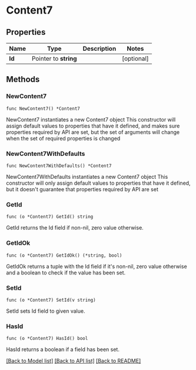 # Content7

## Properties

Name | Type | Description | Notes
------------ | ------------- | ------------- | -------------
**Id** | Pointer to **string** |  | [optional] 

## Methods

### NewContent7

`func NewContent7() *Content7`

NewContent7 instantiates a new Content7 object
This constructor will assign default values to properties that have it defined,
and makes sure properties required by API are set, but the set of arguments
will change when the set of required properties is changed

### NewContent7WithDefaults

`func NewContent7WithDefaults() *Content7`

NewContent7WithDefaults instantiates a new Content7 object
This constructor will only assign default values to properties that have it defined,
but it doesn't guarantee that properties required by API are set

### GetId

`func (o *Content7) GetId() string`

GetId returns the Id field if non-nil, zero value otherwise.

### GetIdOk

`func (o *Content7) GetIdOk() (*string, bool)`

GetIdOk returns a tuple with the Id field if it's non-nil, zero value otherwise
and a boolean to check if the value has been set.

### SetId

`func (o *Content7) SetId(v string)`

SetId sets Id field to given value.

### HasId

`func (o *Content7) HasId() bool`

HasId returns a boolean if a field has been set.


[[Back to Model list]](../README.md#documentation-for-models) [[Back to API list]](../README.md#documentation-for-api-endpoints) [[Back to README]](../README.md)


